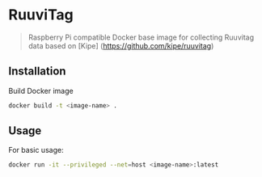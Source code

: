# RuuviTag
> Raspberry Pi compatible Docker base image for collecting Ruuvitag data based on [Kipe] (https://github.com/kipe/ruuvitag)

## Installation

Build Docker image
```sh
docker build -t <image-name> .
```

## Usage
For basic usage:

```sh
docker run -it --privileged --net=host <image-name>:latest
```
